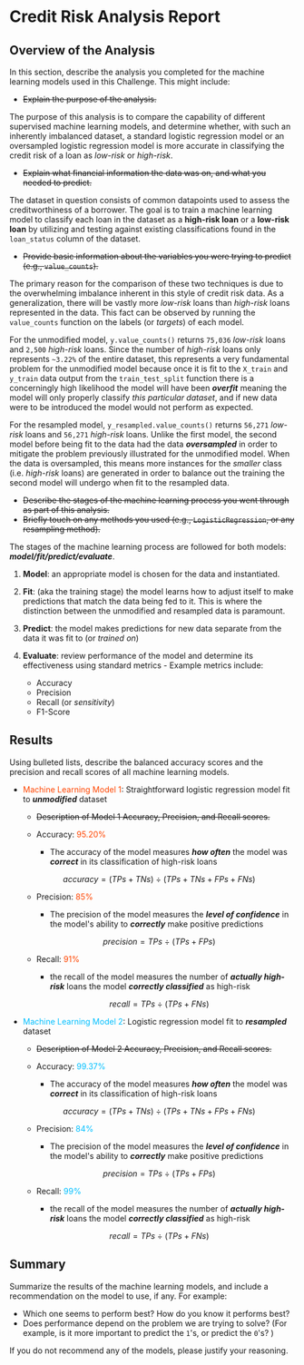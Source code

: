 # Credit Risk Analysis Report

## Overview of the Analysis

In this section, describe the analysis you completed for the machine learning models used in this Challenge. This might include:

* ~~Explain the purpose of the analysis.~~

The purpose of this analysis is to compare the capability of different supervised machine learning models, and determine whether, with such an inherently imbalanced dataset, a standard logistic regression model or an oversampled logistic regression model is more accurate in classifying the credit risk of a loan as *low-risk* or *high-risk*.

* ~~Explain what financial information the data was on, and what you needed to predict.~~

The dataset in question consists of common datapoints used to assess the creditworthiness of a borrower. The goal is to train a machine learning model to classify each loan in the dataset as a **high-risk loan** or a **low-risk loan** by utilizing and testing against existing classifications found in the `loan_status` column of the dataset. 

* ~~Provide basic information about the variables you were trying to predict (e.g., `value_counts`).~~

The primary reason for the comparison of these two techniques is due to the overwhelming imbalance inherent in this style of credit risk data. As a generalization, there will be vastly more *low-risk* loans than *high-risk* loans represented in the data. This fact can be observed by running the `value_counts` function on the labels (or *targets*) of each model.

For the unmodified model, `y.value_counts()` returns `75,036` *low-risk* loans and `2,500` *high-risk* loans. Since the number of *high-risk* loans only represents `~3.22%` of the entire dataset, this represents a very fundamental problem for the unmodified model because once it is fit to the `X_train` and `y_train` data output from the `train_test_split` function there is a concerningly high likelihood the model will have been ***overfit*** meaning the model will only properly classify *this particular dataset*, and if new data were to be introduced the model would not perform as expected.

For the resampled model, `y_resampled.value_counts()` returns `56,271` *low-risk* loans and `56,271` *high-risk* loans. Unlike the first model, the second model before being fit to the data had the data ***oversampled*** in order to mitigate the problem previously illustrated for the unmodified model. When the data is oversampled, this means more instances for the *smaller* class (i.e. *high-risk* loans) are generated in order to balance out the training the second model will undergo when fit to the resampled data.

* ~~Describe the stages of the machine learning process you went through as part of this analysis.~~
* ~~Briefly touch on any methods you used (e.g., `LogisticRegression`, or any resampling method).~~

The stages of the machine learning process are followed for both models: ***model/fit/predict/evaluate***.
 
  1. **Model**: an appropriate model is chosen for the data and instantiated. 
  
  2. **Fit**: (aka the training stage) the model learns how to adjust itself to make predictions that match the data being fed to it. This is where the distinction between the unmodified and resampled data is paramount.

  3. **Predict**: the model makes predictions for new data separate from the data it was fit to (or *trained on*)

  4. **Evaluate**: review performance of the model and determine its effectiveness using standard metrics
    - Example metrics include:
      - Accuracy
      - Precision
      - Recall (or *sensitivity*)
      - F1-Score

## Results

Using bulleted lists, describe the balanced accuracy scores and the precision and recall scores of all machine learning models.

* <font color=OrangeRed>Machine Learning Model 1</font>: Straightforward logistic regression model fit to ***unmodified*** dataset
  * ~~Description of Model 1 Accuracy, Precision, and Recall scores.~~

  - Accuracy: <font color=OrangeRed>95.20%</font>

    - The accuracy of the model measures ***how often*** the model was ***correct*** in its classification of high-risk loans

  $$accuracy = (TPs + TNs)\ ÷\ (TPs + TNs + FPs + FNs)$$

  - Precision: <font color=OrangeRed>85%</font>

    - The precision of the model measures the ***level of confidence*** in the model's ability to ***correctly*** make positive predictions

  $$ precision = TPs\ ÷\ (TPs + FPs)$$

  - Recall: <font color=OrangeRed>91%</font>

    - the recall of the model measures the number of ***actually high-risk*** loans the model ***correctly classified*** as high-risk

  $$ recall = TPs\ ÷\ (TPs + FNs) $$


* <font color=DeepSkyBlue>Machine Learning Model 2</font>: Logistic regression model fit to ***resampled*** dataset
  * ~~Description of Model 2 Accuracy, Precision, and Recall scores.~~

  - Accuracy: <font color=DeepSkyBlue>99.37%</font>

    - The accuracy of the model measures ***how often*** the model was ***correct*** in its classification of high-risk loans

  $$accuracy = (TPs + TNs)\ ÷\ (TPs + TNs + FPs + FNs)$$

  - Precision: <font color=DeepSkyBlue>84%</font>

    - The precision of the model measures the ***level of confidence*** in the model's ability to ***correctly*** make positive predictions

  $$ precision = TPs\ ÷\ (TPs + FPs)$$

  - Recall: <font color=DeepSkyBlue>99%</font>

    - the recall of the model measures the number of ***actually high-risk*** loans the model ***correctly classified*** as high-risk

  $$ recall = TPs\ ÷\ (TPs + FNs) $$

## Summary

Summarize the results of the machine learning models, and include a recommendation on the model to use, if any. For example:
* Which one seems to perform best? How do you know it performs best?
* Does performance depend on the problem we are trying to solve? (For example, is it more important to predict the `1`'s, or predict the `0`'s? )

If you do not recommend any of the models, please justify your reasoning.
